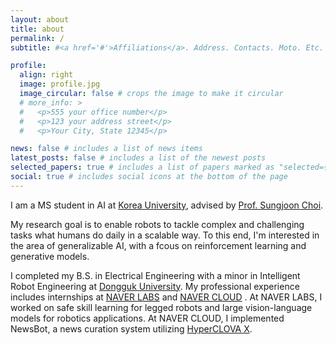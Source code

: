 ```yaml
---
layout: about
title: about
permalink: /
subtitle: #<a href='#'>Affiliations</a>. Address. Contacts. Moto. Etc.

profile:
  align: right
  image: profile.jpg
  image_circular: false # crops the image to make it circular
  # more_info: >
  #   <p>555 your office number</p>
  #   <p>123 your address street</p>
  #   <p>Your City, State 12345</p>

news: false # includes a list of news items
latest_posts: false # includes a list of the newest posts
selected_papers: true # includes a list of papers marked as "selected={true}"
social: true # includes social icons at the bottom of the page
---
```


I am a MS student in AI at [Korea University](https://info.korea.edu/en_info/grad/ai_intro.do), advised by [Prof. Sungjoon Choi](https://sites.google.com/view/sungjoon-choi).

My research goal is to enable robots to tackle complex and challenging tasks what humans do daily in a scalable way. To this end, I'm interested in the area of generalizable AI, with a fcous on reinforcement learning and generative models.

I completed my B.S. in Electrical Engineering with a minor in Intelligent Robot Engineering at [Dongguk University](https://www.dongguk.edu/). My professional experience includes internships at [NAVER LABS](https://www.naverlabs.com/) and [NAVER CLOUD](https://www.ncloud.com/) . At NAVER LABS, I worked on safe skill learning for legged robots and large vision-language models for robotics applications. At NAVER CLOUD, I implemented NewsBot, a news curation system utilizing [HyperCLOVA X](https://clova.ai/hyperclova).
